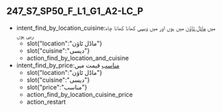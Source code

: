 ## 247_S7_SP50_F_L1_G1_A2-LC_P
* intent_find_by_location_cuisine:میں [ماڈل ٹاؤن](location) میں ہوں اور میں [دیسی](cuisine) کھانا کھانا چاہ رہی ہوں
	- slot{"location":"ماڈل ٹاؤن"}
	- slot{"cuisine":"دیسی"}
	- action_find_by_location_and_cuisine
* intent_find_by_price:[مناسب](price) قیمت میں
	- slot{"location":"ماڈل ٹاؤن"}
	- slot{"cuisine":"دیسی"}
	- slot{"price":"مناسب"}
	- action_find_by_location_cuisine_price
	- action_restart